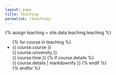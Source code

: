 ```yaml
---
layout: page
title: Teaching
permalink: /teaching/
---
```


{% assign teaching = site.data.teaching.teaching %}

<section>
    <ul>
        {% for course in teaching %}
        <li>
            {{ course.course }}<br>
            <span class="university">{{ course.university }}</span>
            <br>
            <span class="time">{{ course.time }}</span>
            {% if course.details %}
            <br>
            {{ course.details | markdownify }}
            {% endif %}
        </li>
        {% endfor %}
    </ul>
</section>